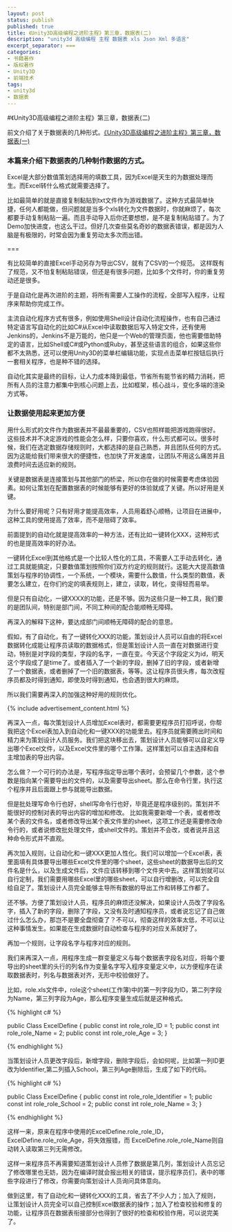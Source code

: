 ```yaml
---
layout: post
status: publish
published: true
title: 《Unity3D高级编程之进阶主程》第三章，数据表(二)
description: "unity3d 高级编程 主程 数据表 xls Json Xml 多语言"
excerpt_separator: ===
categories:
- 书籍著作
- 版权著作
- Unity3D
- 前端技术
tags:
- unity3d
- 数据表
---
```



#《Unity3D高级编程之进阶主程》第三章，数据表(二)

前文介绍了关于数据表的几种形式。[《Unity3D高级编程之进阶主程》第三章，数据表(一)](http://www.luzexi.com/%E7%89%88%E6%9D%83%E8%91%97%E4%BD%9C/unity3d/%E5%89%8D%E7%AB%AF%E6%8A%80%E6%9C%AF/2018/07/09/Unity3D%E9%AB%98%E7%BA%A7%E7%BC%96%E7%A8%8B%E4%B9%8B%E8%BF%9B%E9%98%B6%E4%B8%BB%E7%A8%8B-%E6%95%B0%E6%8D%AE%E8%A1%A81.html)

### 本篇来介绍下数据表的几种制作数据的方式。

Excel是大部分数值策划选择用的填数工具，因为Excel是天生的为数据处理而生。而Excel转什么格式就需要选择了。

比如最简单的就是直接复制黏贴到txt文件作为游戏数据了。这种方式最简单快捷，任何人都能做，但问题就是当多个xls转化为文件数据时，你就麻烦了，每次都要手动复制粘贴一遍。而且手动导入后你还要想想，是不是复制粘贴错了。为了Demo加快进度，也这么干过。但好几次查些莫名奇妙的数据表错误，都是因为人脑是有极限的，时常会因为重复劳动太多次而出错。

===

有比较简单的直接Excel手动另存为导出CSV，就有了CSV的一个规范。
这样既有了规范，又不怕复制粘贴错误，但还是有很多问题，比如多个文件时，你的重复劳动还是很多。

于是自动化是再次进阶的主题，将所有需要人工操作的流程，全部写入程序，让程序来帮助你完成工作。

主流自动化程序方式有很多，例如使用Shell设计自动化流程操作，也有自己通过特定语言写自动化的比如C#从Excel中读取数据后写入特定文件，还有使用Jenkins的，Jenkins不是万能的，他只是一个Web的管理页面，他也需要借助特定的语言，比如Shell或C#或Python或Ruby，甚至这些语言的组合，如果这些你都不太熟悉，还可以使用Unity3D的菜单栏编辑功能，实现点击菜单栏按钮后执行一套相关程序，也是种不错的选择。

自动化其实是最终的目标，让人力成本降到最低，节省所有能节省的精力消耗，把所有人员的注意力都集中到核心问题上去，比如框架，核心战斗，变化多端的渲染方式等。

### 让数据使用起来更加方便

用什么形式的文件作为数据表并不最最重要的，CSV也照样能把游戏跑得很好。这些技术并不决定游戏的性能会怎么样，只要你喜欢，什么形式都可以。很多时候，我们在选定数据存储规则时，大都选择的是自己熟悉，并且团队任何的方式。因为这能给我们带来很大的便捷性，也加快了开发速度，让团队不用这么痛苦并且浪费时间去适应新的规则。

关键是数据表是连接策划与其他部门的桥梁，所以你在做的时候需要考虑体验因素。如何让策划在配置数据表的时候能够有更好的体验就成了关键。所以好用是关键。

为什么要好用呢？只有好用才能提高效率，人员用着舒心顺畅，让项目在进展中，这种工具的使用提高了效率，而不是阻碍了效率。

前面提到的自动化就是提高效率的一种方法，还有比如一键转化XXX，这种形式的也是提高效率的好办法。

一键转化Excel到其他格式是一个比较人性化的工具，不需要人工手动去转化，通过工具就能搞定，只要数值策划按照你们双方约定的规则就行。这能大大提高数值策划与程序的协调性，一个系统，一个模块，需要什么数值，什么类型的数值，表要怎么建立，在你们约定的填表规则上，建立，读取，转化，变得轻而易举。

但是只有自动化，一键XXXX的功能，还是不够。因为这些只是一种工具，我们要的是团队间，特别是部门间，不同工种间的配合能顺畅无障碍。

再深入的解释下这种，要达成部门间顺畅无障碍的配合的意思。

假如，有了自动化，有了一键转化XXX的功能，策划设计人员可以自由的将Excel数据转化成能让程序员读取的数据格式，但是策划设计人员一直在对数据进行变动，特别是对字段的类型，字段的名字，一直在变。今天这个字段定义为id，明天这个字段成了是time了。或者插入了一个新的字段，删掉了旧的字段，或者新增了一个数据表，或者删掉了一个旧的数据表，等等。这让程序员很头疼，每次改程序员都及时得到通知，即使及时得到通知，也会遇到很大的麻烦。

所以我们需要再深入的加强这种好用的规则优化。

{% include advertisement_content.html %}

再深入一点，每次策划设计人员增加Excel表时，都需要更程序员打招呼说，你帮我把这个Excel表加入到自动化和一键XXX的功能里去。程序员就需要腾出时间和精力来为策划设计人员服务。我们把这块移出去，策划设计人员能够可以自定义导出哪个Excel文件，以及Excel文件里的哪个工作簿。这样策划可以自主选择和自主增加表的导出内容。

怎么做？一个可行的办法是，写程序指定导出哪个表时，会预留几个参数，这个参数是指向某个需要导出的文件的，以及需要导出sheet。那么在命令行里，执行这个程序并且后面跟上参与就能导出数据。

但是批处理写命令行也好，shell写命令行也好，毕竟还是程序级别的。策划并不能很好的控制对表的导出内容的增加和修改。
比如我需要新增一个表，或者修改某个表的文件名，或者修改导出某个表文件里的sheet，这项工作还是需要修改命令行的，或者说修改批处理文件，或shell文件的。策划并不会改，或者说并且这种命令形式并不直观。


再次加入规则，让自动化和一键XXX更加人性化。我们可以增加一个Excel表，表里面填有具体要导出哪些Excel文件里的哪个sheet，这些sheet的数据导出后的文件名是什么，以及生成文件后，文件应该转移到哪个文件夹中去。这样策划就可以自行定制，我们需要用哪些Excel里的哪些sheet，可以自行增删改，可以完全自给自足了。策划设计人员完全能够主导所有数据的导出工作和转移工作都了。

还不够。方便了策划设计人员，程序员的麻烦还没解决，如果设计人员改了字段名字，插入了新的字段，删除了字段，又没有及时通知程序员，或者说忘记了自己做过什么怎么办，那岂不是要全盘彻查了？不可以，彻查这样的效率太低，不可以让这种事情发生。如果能在生成数据时自动检查与程序的对应关系就好了。

再加一个规则，让字段名字与程序对应的规则。

我们来再深入一点，用程序生成一群变量定义与每个数据表字段名对应，将每个要导出的sheet里的头行的列名作为变量名字写入程序变量定义中，以方便程序在读取数据表时，列名与数据表对齐，无形中校验做好了。

比如，role.xls文件中，role这个sheet(工作簿)中的第一列字段为ID，第二列字段为Name，第三列字段为Age，那么程序变量生成后就是这种格式。

{% highlight c# %}

public Class ExcelDefine
{
	public const int role_role_ID = 1;
	public const int role_role_Name = 2;
	public const int role_role_Age = 3;
}

{% endhighlight %}

当策划设计人员更改字段后，新增字段，删除字段后，会如何呢，比如第一列ID更改为Identifier,第二列插入School，第三列Age删除后，生成了如下的代码。

{% highlight c# %}

public Class ExcelDefine
{
	public const int role_role_Identifier = 1;
	public const int role_role_School = 2;
	public const int role_role_Name = 3;
}

{% endhighlight %}

这样一来，原来在程序中使用的ExcelDefine.role_role_ID，ExcelDefine.role_role_Age，将失效报错，而 ExcelDefine.role_role_Name则自动转入读取第三列无需修改。

这样一来程序员不再需要知道策划设计人员修了数据是第几列，策划设计人员忘记了修改哪里也无妨，因为在编译时就会报出相关的错误，提示程序员们，表中的哪些字段进行了修改，你需要向策划设计人员询问具体意向。

做到这里，有了自动化和一键转化XXX的工具，省去了不少人力；加入了规则，让策划设计人员完全可以自己控制Excel数据表的操作；加入了检查校验和修复的功能，让程序员在数据表衔接部分也得到了很好的检查和校验作用，可以说完美了。


